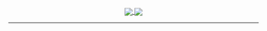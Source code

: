 <p align="center">
    <a href="https://github.com/garyellow">
        <img align="center" src="https://github-readme-stats-garyellow.vercel.app/api?username=garyellow&show_icons=true&theme=vue-dark&include_all_commits=true&count_private=true&line_height=20" />
    </a>
    <a href="https://github.com/garyellow">
        <img align="center" src="https://github-readme-stats-garyellow.vercel.app/api/top-langs/?username=garyellow&layout=compact&theme=vue-dark&langs_count=6&card_width=445" />
    </a>
</p>

---

<!--START_SECTION:activity-->

<!--END_SECTION:activity-->
